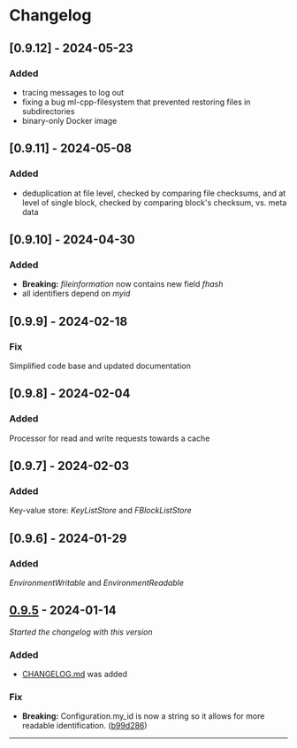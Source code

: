 # Changelog

## [0.9.12] - 2024-05-23

### Added

- tracing messages to log out
- fixing a bug ml-cpp-filesystem that prevented restoring files in subdirectories
- binary-only Docker image


## [0.9.11] - 2024-05-08

### Added

- deduplication at file level, checked by comparing file checksums, and at level of single block, checked by comparing block's checksum, vs. meta data


## [0.9.10] - 2024-04-30

### Added

- **Breaking:** _fileinformation_ now contains new field _fhash_
- all identifiers depend on _myid_


## [0.9.9] - 2024-02-18

### Fix

Simplified code base and updated documentation


## [0.9.8] - 2024-02-04

### Added

Processor for read and write requests towards a cache


## [0.9.7] - 2024-02-03

### Added

Key-value store: _KeyListStore_ and _FBlockListStore_


## [0.9.6] - 2024-01-29

### Added

_EnvironmentWritable_ and _EnvironmentReadable_


## [0.9.5] - 2024-01-14

_Started the changelog with this version_

### Added

- [CHANGELOG.md](CHANGELOG.md) was added

### Fix

- **Breaking:** Configuration.my_id is now a string so it allows for more readable identification. ([b99d286](https://github.com/eLyKseeR/elykseer-ml/commit/b99d286df15f345d6029c998d5fc7f8a4cebba53))


----

[0.9.5]: https://github.com/eLyKseeR/elykseer-ml/releases/tag/v0.9.5
